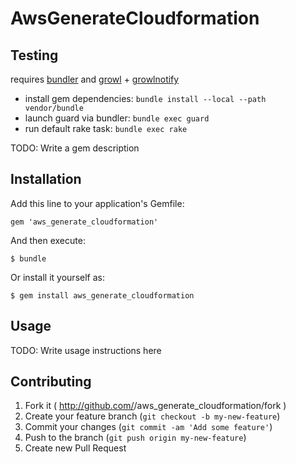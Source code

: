 # AwsGenerateCloudformation

## Testing
requires [bundler](https://bundler.io) and [growl](https://itunes.apple.com/us/app/id467939042?mt=12) + [growlnotify](http://growl.cachefly.net/GrowlNotify-2.1.zip)

* install gem dependencies: `bundle install --local --path vendor/bundle`
* launch guard via bundler: `bundle exec guard`
* run default rake task: `bundle exec rake`


TODO: Write a gem description

## Installation

Add this line to your application's Gemfile:

    gem 'aws_generate_cloudformation'

And then execute:

    $ bundle

Or install it yourself as:

    $ gem install aws_generate_cloudformation

## Usage

TODO: Write usage instructions here

## Contributing

1. Fork it ( http://github.com/<my-github-username>/aws_generate_cloudformation/fork )
2. Create your feature branch (`git checkout -b my-new-feature`)
3. Commit your changes (`git commit -am 'Add some feature'`)
4. Push to the branch (`git push origin my-new-feature`)
5. Create new Pull Request
